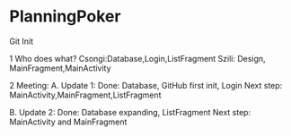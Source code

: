# PlanningPoker
Git Init

1 Who does what?
  Csongi:Database,Login,ListFragment
  Szili: Design, MainFragment,MainActivity
  
2 Meeting:
  A. Update 1:
    Done: Database, GitHub first init, Login
    Next step: MainActivity,MainFragment,ListFragment
    
  B. Update 2:
    Done: Database expanding, ListFragment
    Next step: MainActivity and MainFragment
